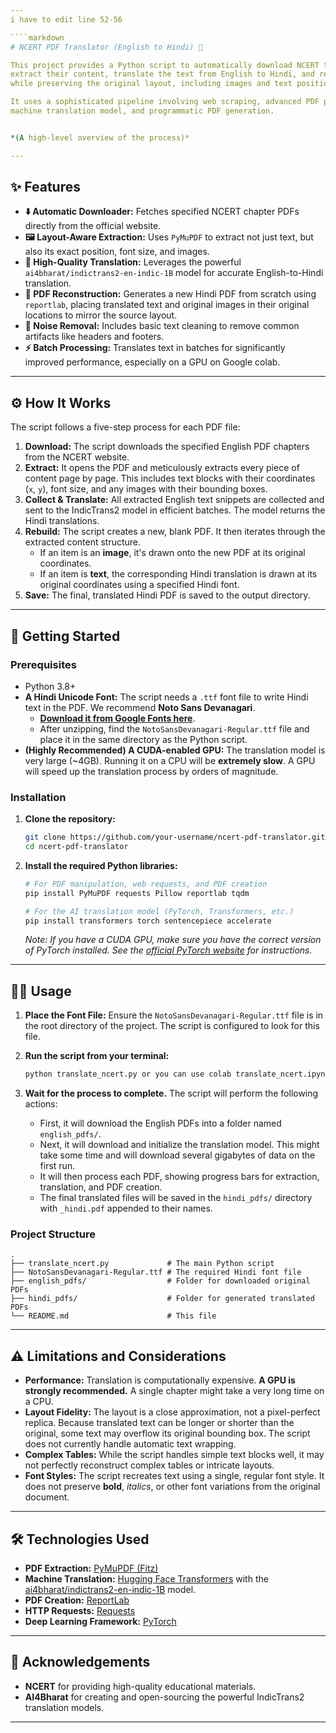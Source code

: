 ```yaml
---
i have to edit line 52-56

````markdown
# NCERT PDF Translator (English to Hindi) 📖

This project provides a Python script to automatically download NCERT textbook chapters,
extract their content, translate the text from English to Hindi, and recreate the PDFs
while preserving the original layout, including images and text positions.

It uses a sophisticated pipeline involving web scraping, advanced PDF parsing, a state-of-the-art
machine translation model, and programmatic PDF generation.


*(A high-level overview of the process)*

---
```


## ✨ Features

-   **⬇️ Automatic Downloader:** Fetches specified NCERT chapter PDFs directly from the official website.
-   **🖼️ Layout-Aware Extraction:** Uses `PyMuPDF` to extract not just text, but also its exact position, font size, and images.
-   **🤖 High-Quality Translation:** Leverages the powerful `ai4bharat/indictrans2-en-indic-1B` model for
            accurate English-to-Hindi translation.
-   **📝 PDF Reconstruction:** Generates a new Hindi PDF from scratch using `reportlab`,
            placing translated text and original images in their original locations to mirror the source layout.
-   **🧹 Noise Removal:** Includes basic text cleaning to remove common artifacts like headers and footers.
-   **⚡ Batch Processing:** Translates text in batches for significantly improved performance, especially on a GPU on Google colab.

---

## ⚙️ How It Works

The script follows a five-step process for each PDF file:

1.  **Download:** The script downloads the specified English PDF chapters from the NCERT website.
2.  **Extract:** It opens the PDF and meticulously extracts every piece of content page by page.
        This includes text blocks with their coordinates (`x`, `y`), font size, and any images with their bounding boxes.
3.  **Collect & Translate:** All extracted English text snippets are collected and sent to the IndicTrans2 model in efficient batches.
        The model returns the Hindi translations.
4.  **Rebuild:** The script creates a new, blank PDF. It then iterates through the extracted content structure.
    -   If an item is an **image**, it's drawn onto the new PDF at its original coordinates.
    -   If an item is **text**, the corresponding Hindi translation is drawn at its original coordinates using a specified Hindi font.
5.  **Save:** The final, translated Hindi PDF is saved to the output directory.

---

## 🚀 Getting Started

### Prerequisites

-   Python 3.8+
-   **A Hindi Unicode Font:** The script needs a `.ttf` font file to write Hindi text in the PDF. We recommend **Noto Sans Devanagari**.
    -   [**Download it from Google Fonts here**](https://fonts.google.com/noto/specimen/Noto+Sans+Devanagari).
    -   After unzipping, find the `NotoSansDevanagari-Regular.ttf` file and place it in the same directory as the Python script.
-   **(Highly Recommended) A CUDA-enabled GPU:** The translation model is very large (~4GB). Running it on a CPU will be **extremely slow**. A GPU will speed up the translation process by orders of magnitude.

### Installation

1.  **Clone the repository:**
    ```bash
    git clone https://github.com/your-username/ncert-pdf-translator.git
    cd ncert-pdf-translator
    ```

2.  **Install the required Python libraries:**
    ```bash
    # For PDF manipulation, web requests, and PDF creation
    pip install PyMuPDF requests Pillow reportlab tqdm

    # For the AI translation model (PyTorch, Transformers, etc.)
    pip install transformers torch sentencepiece accelerate
    ```
    *Note: If you have a CUDA GPU, make sure you have the correct version of PyTorch installed. See the [official PyTorch website](https://pytorch.org/get-started/locally/) for instructions.*

---

## 🏃‍♀️ Usage

1.  **Place the Font File:** Ensure the `NotoSansDevanagari-Regular.ttf` file is in the root directory of the project. The script is configured to look for this file.

2.  **Run the script from your terminal:**
    ```bash
    python translate_ncert.py or you can use colab translate_ncert.ipynb in colab.
    ```

3.  **Wait for the process to complete.** The script will perform the following actions:
    -   First, it will download the English PDFs into a folder named `english_pdfs/`.
    -   Next, it will download and initialize the translation model. This might take some time
        and will download several gigabytes of data on the first run.
    -   It will then process each PDF, showing progress bars for extraction, translation, and PDF creation.
    -   The final translated files will be saved in the `hindi_pdfs/` directory with `_hindi.pdf` appended to their names.

### Project Structure

```
.
├── translate_ncert.py             # The main Python script
├── NotoSansDevanagari-Regular.ttf # The required Hindi font file
├── english_pdfs/                  # Folder for downloaded original PDFs
├── hindi_pdfs/                    # Folder for generated translated PDFs
└── README.md                      # This file
```

---

## ⚠️ Limitations and Considerations

-   **Performance:** Translation is computationally expensive. **A GPU is strongly recommended.**
        A single chapter might take a very long time on a CPU.
-   **Layout Fidelity:** The layout is a close approximation, not a pixel-perfect replica.
        Because translated text can be longer or shorter than the original, some text may overflow
        its original bounding box. The script does not currently handle automatic text wrapping.
-   **Complex Tables:** While the script handles simple text blocks well, it may not perfectly
        reconstruct complex tables or intricate layouts.
-   **Font Styles:** The script recreates text using a single, regular font style. It does not
        preserve **bold**, *italics*, or other font variations from the original document.

---

## 🛠️ Technologies Used

-   **PDF Extraction:** [PyMuPDF (Fitz)](https://github.com/pymupdf/PyMuPDF)
-   **Machine Translation:** [Hugging Face Transformers](https://huggingface.co/docs/transformers/index)
        with the [ai4bharat/indictrans2-en-indic-1B](https://huggingface.co/ai4bharat/indictrans2-en-indic-1B) model.
-   **PDF Creation:** [ReportLab](https://www.reportlab.com/opensource/)
-   **HTTP Requests:** [Requests](https://requests.readthedocs.io/en/latest/)
-   **Deep Learning Framework:** [PyTorch](https://pytorch.org/)

---

## 🙏 Acknowledgements

-   **NCERT** for providing high-quality educational materials.
-   **AI4Bharat** for creating and open-sourcing the powerful IndicTrans2 translation models.

---

